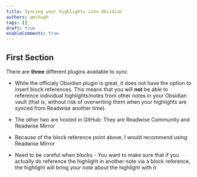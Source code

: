 ```yaml
---
title: Syncing your highlights into Obsidian
authors: qmchugh
tags: []
draft: true
enableComments: true
---
```


## First Section

There are **three** different plugins available to sync

- While the officialy Obsidian plugin is great, it does not have the option to insert block references. This means that you will **not** be able to reference individual highlights/notes from other notes in your Obsidian vault (that is, without risk of overwriting them when your highlights are synced from Readwise another time). 
- The other two are hosted in GitHub: They are Readwise Community and Readwise Mirror
- Because of the block reference point above, I would recommend using Readwise Mirror


- Need to be careful when blocks - You want to make sure that if you actually do reference the highlight in another note via a block reference, the highlight will bring _your note_ about the highlight with it  